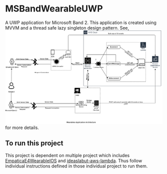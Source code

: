 # MSBandWearableUWP
A UWP application for Microsoft Band 2. This application is created using MVVM and a thread safe lazy singleton design pattern. 
See, ![architecture diagram](ArchitectureDiagram/wearables-application-architecture-diagram.png) for more details.

## To run this project
This project is dependent on multiple project which includes [EmpaticaE4WearableIOS](https://github.com/prakashutoledo/EmpaticaE4WearableIOS "Empatica E4 Band Project")
and [ideaslabut-aws-lambda](https://github.com/prakashutoledo/ideaslabut-aws-lambda "AWS Lambda Proxy using AWS ApiGateway with WebSocket"). Thus follow individual instructions defined in those individual project to run them.

 
